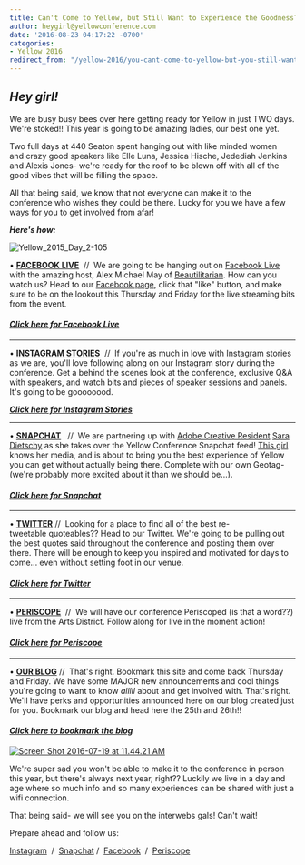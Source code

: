 ```yaml
---
title: Can't Come to Yellow, but Still Want to Experience the Goodness? Here's How.
author: heygirl@yellowconference.com
date: '2016-08-23 04:17:22 -0700'
categories:
- Yellow 2016
redirect_from: "/yellow-2016/you-cant-come-to-yellow-but-you-still-want-to-soak-in-the-goodness-heres-how/"
---
```


## _Hey girl!_

We are busy busy bees over here getting ready for Yellow in just TWO days. We're stoked!! This year is going to be amazing ladies, our best one yet.

Two full days at 440 Seaton spent hanging out with like minded women and crazy good speakers like Elle Luna, Jessica Hische, Jedediah Jenkins and Alexis Jones- we're ready for the roof to be blown off with all of the good vibes that will be filling the space.

All that being said, we know that not everyone can make it to the conference who wishes they could be there. Lucky for you we have a few ways for you to get involved from afar!

_**Here's how:**_

![Yellow_2015_Day_2-105](https://s3.amazonaws.com/yellow-files/blog/2016/08/Yellow_2015_Day_2-105.jpg)

• **[FACEBOOK LIVE](https://www.facebook.com/The-Yellow-Conference-1393841977549340/?fref=ts)**  //  We are going to be hanging out on [Facebook Live](https://www.facebook.com/The-Yellow-Conference-1393841977549340/?fref=ts) with the amazing host, Alex Michael May of [Beautilitarian](https://www.instagram.com/beautilitarian/). How can you watch us? Head to our [Facebook page](https://www.facebook.com/The-Yellow-Conference-1393841977549340/?fref=ts), click that "like" button, and make sure to be on the lookout this Thursday and Friday for the live streaming bits from the event.

#### _**[Click here for Facebook Live](https://www.facebook.com/The-Yellow-Conference-1393841977549340/?fref=ts)**_

* * *

• **[INSTAGRAM STORIES](https://www.instagram.com/yellowconference/)**  //  If you're as much in love with Instagram stories as we are, you'll love following along on our Instagram story during the conference. Get a behind the scenes look at the conference, exclusive Q&A with speakers, and watch bits and pieces of speaker sessions and panels. It's going to be goooooood.

_**[Click here for Instagram Stories](https://www.instagram.com/yellowconference/)**_

* * *

• **[SNAPCHAT](https://www.snapchat.com/add/yellow.co)**   //  We are partnering up with [Adobe Creative Resident](http://www.adobe.com/about-adobe/creative-residency.html) [Sara Dietschy](http://saradietschy.com/) as she takes over the Yellow Conference Snapchat feed! [This girl](http://saradietschy.com/) knows her media, and is about to bring you the best experience of Yellow you can get without actually being there. Complete with our own Geotag- (we're probably more excited about it than we should be...).

#### _**[Click here for Snapchat](https://www.snapchat.com/add/yellow.co)**_

* * *

• **[TWITTER](https://twitter.com/yellowconf)** //  Looking for a place to find all of the best re-tweetable quoteables?? Head to our Twitter. We're going to be pulling out the best quotes said throughout the conference and posting them over there. There will be enough to keep you inspired and motivated for days to come... even without setting foot in our venue.

#### _**[Click here for Twitter](https://twitter.com/yellowconf)**_

* * *

• **[PERISCOPE](https://www.periscope.tv/yellowconf)**  //  We will have our conference Periscoped (is that a word??) live from the Arts District. Follow along for live in the moment action!

#### [_**Click here for Periscope**_](https://www.periscope.tv/yellowconf)

* * *

• **[OUR BLOG](http://yellowconference.com/blog/)** //  That's right. Bookmark this site and come back Thursday and Friday. We have some MAJOR new announcements and cool things you're going to want to know _alllll_ about and get involved with. That's right. We'll have perks and opportunities announced here on our blog created just for you. Bookmark our blog and head here the 25th and 26th!!

#### [_**Click here to bookmark the blog**_](http://yellowconference.com/blog/)

[![Screen Shot 2016-07-19 at 11.44.21 AM](https://s3.amazonaws.com/yellow-files/blog/2016/08/Screen-Shot-2016-07-19-at-11.44.21-AM.png)](https://s3.amazonaws.com/yellow-files/blog/2016/08/Screen-Shot-2016-07-19-at-11.44.21-AM.png)

We're super sad you won't be able to make it to the conference in person this year, but there's always next year, right?? Luckily we live in a day and age where so much info and so many experiences can be shared with just a wifi connection.

That being said- we will see you on the interwebs gals! Can't wait!

Prepare ahead and follow us:

[Instagram](http://instagram.com/yellowconference)  /  [Snapchat](https://www.snapchat.com/add/yellow.co) /  [Facebook](https://www.facebook.com/The-Yellow-Conference-1393841977549340/?ref=bookmarks)  /  [Periscope](https://www.periscope.tv/yellowconf)
